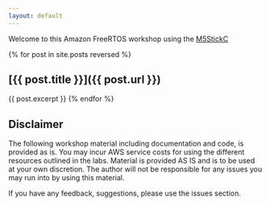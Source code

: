 ```yaml
---
layout: default
---
```


Welcome to this Amazon FreeRTOS workshop using the [M5StickC](https://docs.m5stack.com/#/en/core/m5stickc)


{% for post in site.posts reversed %}
## [{{ post.title }}]({{ post.url }})
{{ post.excerpt }}
{% endfor %}


## Disclaimer
The following workshop material including documentation and code, is provided as is. You may incur AWS service costs for using the different resources outlined in the labs. Material is provided AS IS and is to be used at your own discretion. The author will not be responsible for any issues you may run into by using this material. 

If you have any feedback, suggestions, please use the issues section.